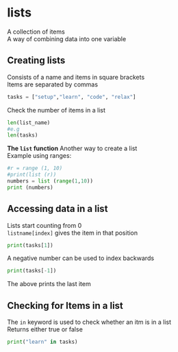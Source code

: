 # lists

A collection of items  
A way of combining data into one variable  

## Creating lists

Consists of a name and items in square brackets  
Items are separated by commas  

```python
tasks = ["setup","learn", "code", "relax"]
```

Check the number of items in a list  

```python
len(list_name)
#e.g
len(tasks)
```

__The `list` function__
Another way to create a list  
Example using ranges:

```python
#r = range (1, 10)
#print(list (r))
numbers = list (range(1,10))
print (numbers)
```

## Accessing data in a list

Lists start counting from 0  
`listname[index]` gives the item in that position  

```python
print(tasks[1])
```

A negative number can be used to index backwards  

```python
print(tasks[-1])
```

The above prints the last item  

## Checking for Items in a list

The `in` keyword is used to check whether an itm is in a list  
Returns either true or false  

```python
print("learn" in tasks)
```
